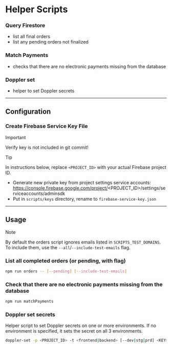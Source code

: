 # Helper Scripts

### Query Firestore

- list all final orders
- list any pending orders not finalized

### Match Payments

- checks that there are no electronic payments missing from the database

### Doppler set

- helper to set Doppler secrets

---

## Configuration

### Create Firebase Service Key File

> [!IMPORTANT]
> Verify key is not included in git commit!

> [!TIP]
> In instructions below, replace `<PROJECT_ID>` with your actual Firebase project ID.

- Generate new private key from project settings service accounts: https://console.firebase.google.com/project/<PROJECT_ID>/settings/serviceaccounts/adminsdk
- Put in `scripts/keys` directory, rename to `firebase-service-key.json`

---

## Usage

> [!NOTE]
> By default the orders script ignores emails listed in `SCRIPTS_TEST_DOMAINS`. To include them, use the `--all`/`--include-test-emails` flag.

### List all completed orders (or pending, with flag)

```sh
npm run orders -- [--pending] [--include-test-emails]
```

### Check that there are no electronic payments missing from the database

```sh
npm run matchPayments
```

### Doppler set secrets

Helper script to set Doppler secrets on one or more environments.
If no environment is specified, it sets the secret on all 3 environments.

```sh
doppler-set -p <PROJECT_ID> -t <frontend|backend> [--dev|stg|prd] <KEY> <value>
```
